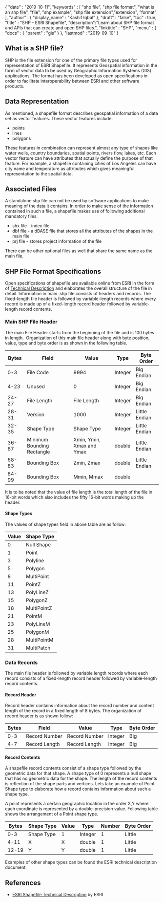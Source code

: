 {
  "date" : "2019-10-11",
  "keywords" : [ "shp file", "shp file format", "what is an shp file", "file", "shp example", "shp file extension","extension", "format" ],
  "author" : {
    "display_name" : "Kashif Iqbal"
  },
  "draft" : "false",
  "toc" : true,
  "title" : "SHP - ESRI Shapefile",
  "description":"Learn about SHP file format and APIs that can create and open SHP files.",
  "linktitle" : "SHP",
  "menu" : {
    "docs" : {
      "parent" : "gis"
    }
  },
  "lastmod" : "2019-09-10"
}

## What is a SHP file?

SHP is the file extension for one of the primary file types used for representation of ESRI Shapefile. It represents Geospatial information in the form of vector data to be used by Geographic Information Systems (GIS) applications. The format has been developed as open specifications in order to facilitate interoperability between ESRI and other software products.

## Data Representation

As mentioned, a shapefile format describes geospatial information of a data set as vector features. These vector features include:

* points
* lines
* polygons

These features in combination can represent almost any type of shapes like water wells, country boundaries, spatial points, rivers flow, lakes, etc. Each vector feature can have attributes that actually define the purpose of that feature. For example, a shapefile containing cities of Los Angeles can have city name and temperature as attributes which gives meaningful representation to the spatial data.

## Associated Files

A standalone shp file can not be used by software applications to make meaning of the data it contains. In order to make sense of the information contained in such a file, a shapefile makes use of following additional mandatory files.

* shx file - index file
* dbf file - a dBASE file that stores all the attributes of the shapes in the main file
* prj file - stores project information of the file

There can be other optional files as well that share the same name as the main file.

## SHP File Format Specifications

Open specifications of shapefile are available online from ESRI in the form of [Technical Description](https://www.esri.com/content/dam/esrisites/sitecore-archive/Files/Pdfs/library/whitepapers/pdfs/shapefile.pdf) and elaborates the overall structure of the file in detail. Information in main .shp file consists of headers and records. The fixed-length file header is followed by variable-length records where every record is made up of a fixed-length record header followed by variable-length record contents.

### Main SHP File Header

The main File Header starts from the beginning of the file and is 100 bytes in length.  Organization of this main file header along with byte position, value, type and byte order is as shown in the following table.


|Bytes|Field|Value|Type|Byte Order
---|---|---|---|---|
|0-3|File Code|9994|Integer|Big Endian
|4-23|Unused|0|Integer|Big Endian
|24-27|File Length|File Length|Integer|Big Endian
|28-31|Version|1000|Integer|Little Endian
|32-35|Shape Type|Shape Type|Integer|Little Endian
|36-67|Minimum Bounding Rectangle|Xmin, Ymin, Xmax and Ymax|double|Little Endian
|68-83|Bounding Box|Zmin, Zmax|double|Little Endian
|84-99|Bounding Box|Mmin, Mmax|double|

It is to be noted that the value of file length is the total length of the file in 16-bit words which also includes the fifty 16-bit words making up the header.

#### Shape Types

The values of shape types field in above table are as follow:


|Value|Shape Type
---|---|
|0|Null Shape
|1|Point
|3|Polyline
|5|Polygon
|8|MultiPoint
|11|PointZ
|13|PolyLineZ
|15|PolygonZ
|18|MultiPointZ
|21|PointM
|23|PolyLineM
|25|PolygonM
|28|MultiPointM
|31|MultiPatch

### Data Records ###

The main file header is followed by variable length records where each record consists of a fixed-length record header followed by variable-length record contents.

#### Record Header ####

Record header contains information about the record number and content length of the record in a fixed length of 8 bytes. The organization of record header is as shown follow:


|Bytes|Field|Value|Type|Byte Order
---|---|---|---|---|
|0-3|Record Number|Record Number|Integer|Big
|4-7|Record Length|Record Length|Integer|Big

#### Record Contents ####

A shapefile record contents consist of a shape type followed by the geometric data for that shape. A shape type of 0 represents a null shape that has no geometric data for the shape. The length of the record contents is reflection of the shape parts and vertices. Lets take an example of Point Shape type to elaborate how a record contains information about such a shape type.

A point represents a certain geographic location in the order X,Y where each coordinate is represented by a double-precision value. Following table shows the arrangement of a Point shape type.


|Bytes|Shape Type|Value|Type|Number|Byte Order
---|---|---|---|---|---|
|0-3|Shape Type|1|Integer|1|Little
|4-11|X|X|double|1|Little
|12-19|Y|Y|double|1|Little

Examples of other shape types can be found the ESRI technical description document.

## References ##

* [ESRI Shapefile Technical Description](https://www.esri.com/content/dam/esrisites/sitecore-archive/Files/Pdfs/library/whitepapers/pdfs/shapefile.pdf) by ESRI
